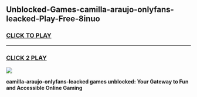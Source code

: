 
## Unblocked-Games-camilla-araujo-onlyfans-leacked-Play-Free-8inuo
<h3>
<a href="https://premium76.site?title=camilla-araujo-onlyfans-leacked&ref=15A">CLICK TO PLAY</a></h3>
<hr>

<h3>
<a href="https://premium76.site?title=camilla-araujo-onlyfans-leacked&ref=15A">CLICK 2 PLAY</a>
  
</h3>

<a href="https://premium76.site?title=camilla-araujo-onlyfans-leacked&ref=15A"><img src="https://clearcache.store/games.png"></a>


**camilla-araujo-onlyfans-leacked games unblocked: Your Gateway to Fun and Accessible Online Gaming**
